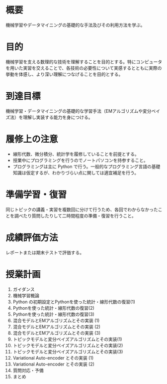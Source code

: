 # 概要
機械学習やデータマイニングの基礎的な手法及びその利用方法を学ぶ。

# 目的
機械学習を支える数理的な技術を理解することを目的とする。特にコンピュータを用いた実習を交えることで、各技術の必要性について実感するとともに実際の挙動を体感し、より深い理解につなげることを目的とする。

# 到達目標
機械学習・データマイニングの基礎的な学習手法（EMアルゴリズムや変分ベイズ法）を理解し実装する能力を身につける。

# 履修上の注意
- 線形代数、微分積分、統計学を履修していることを前提とする。
- 授業中にプログラミングを行うのでノートパソコンを持参すること。
- プログラミングは主に Python で行う。一般的なプログラミング言語の基礎知識は仮定するが、わかりづらい点に関しては適宜補足を行う。

# 準備学習・復習
同じトピックの講義・実習を複数回に分けて行うため、各回でわからなかったことを調べたり質問したりして二時間程度の準備・復習を行うこと。

# 成績評価方法
レポートまたは期末テストで評価する。

# 授業計画
1. ガイダンス
2. 機械学習概論
3. Python の初期設定とPythonを使った統計・線形代数の復習(1)
4. Pythonを使った統計・線形代数の復習(2)
5. Pythonを使った統計・線形代数の復習(3)
6. 混合モデルとEMアルゴリズムとその実装 (1)
7. 混合モデルとEMアルゴリズムとその実装 (2)
8. 混合モデルとEMアルゴリズムとその実装 (3)
9. トピックモデルと変分ベイズアルゴリズムとその実装(1)
10. トピックモデルと変分ベイズアルゴリズムとその実装(2)
11. トピックモデルと変分ベイズアルゴリズムとその実装(3)
12. Variational Auto-encoder とその実装 (1)
13. Variational Auto-encoder とその実装 (2)
14. 質問対応・予備
15. まとめ
